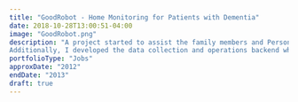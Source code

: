 ```yaml
---
title: "GoodRobot - Home Monitoring for Patients with Dementia"
date: 2018-10-28T13:00:51-04:00
image: "GoodRobot.png"
description: "A project started to assist the family members and Personal Service Workers of people with dementia, GoodRobot developed a prototype home monitoring system to collect health measurements and track door and lighting activity remotely. I developed the hardware hub, custom firmware and drivers for collecting measurements and hactivity from a variety of different protocols (Bluetooth, RF, ANT wireless, Insteon, X10).
Additionally, I developed the data collection and operations backend which featured secure VPN device administration, automated unique firmware generation, as well as alerts and reporting."
portfolioType: "Jobs"
approxDate: "2012"
endDate: "2013"
draft: true
---
```


